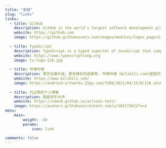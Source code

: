 ```yaml
---
title: "友链"
slug: "links"
links:
  - title: GitHub
    description: GitHub is the world's largest software development platform.
    website: https://github.com
    image: https://github.githubassets.com/images/modules/logos_page/GitHub-Mark.png
  
  - title: TypeScript
    description: TypeScript is a typed superset of JavaScript that compiles to plain JavaScript.
    website: https://www.typescriptlang.org
    image: ts-logo-128.jpg
  
  - title: 哔哩哔哩
    description: 首页全面升级，更多精彩内容推荐. 哔哩哔哩（bilibili.com)是国内知名的视频弹幕网站，这里有及时的动漫新番，活跃的ACG氛围，有创意的Up主。. 大家可以在这里找到许多欢乐。
    website: https://www.bilibili.com/
    image: https://android-artworks.25pp.com/fs08/2021/04/15/0/110_a1c6eb62a7b1139bee62358a2f0ebf02_con_130x130.png
  
  - title: 代正帮的个人博客
    description: 我是吹牛大师
    website: https://iden9.github.io/actions-test/
    image: https://avatars.githubusercontent.com/u/102173622?v=4
menu:
    main: 
        weight: -50
        params:
            icon: link

comments: false
---
```

